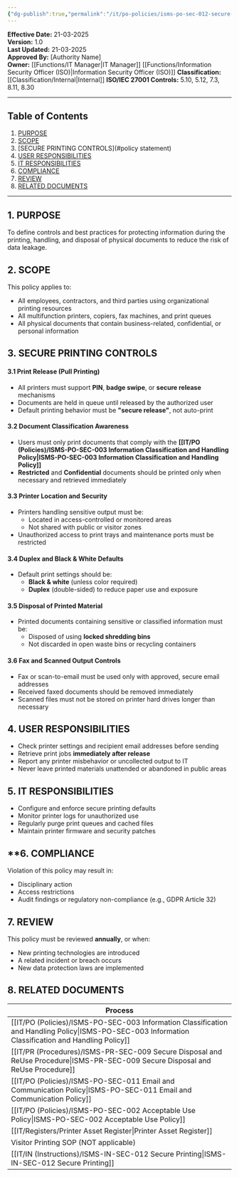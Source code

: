 ```yaml
---
{"dg-publish":true,"permalink":"/it/po-policies/isms-po-sec-012-secure-printing-policy/","tags":["policy","printing"],"noteIcon":"lightbulb"}
---
```


 **Effective Date:** 21-03-2025  
**Version:** 1.0  
**Last Updated:** 21-03-2025  
**Approved By:** [Authority Name]  
**Owner:** [[Functions/IT Manager\|IT Manager]] [[Functions/Information Security Officer (ISO)\|Information Security Officer (ISO)]]
**Classification:** [[Classification/Internal\|Internal]]
**ISO/IEC 27001 Controls:** 5.10, 5.12, 7.3, 8.11, 8.30

---
## **Table of Contents**  
1. [PURPOSE](#purpose)  
2. [SCOPE](#scope)  
3. [SECURE PRINTING CONTROLS](#policy statement)  
4. [USER RESPONSIBILITIES](#roles-and-responsibilities)  
5. [IT RESPONSIBILITIES](#dmarc)  
6. [COMPLIANCE](#responsibilities)  
7. [REVIEW](#compliance)  
8. [RELATED DOCUMENTS](#)  

---
## **1. PURPOSE**  
To define controls and best practices for protecting information during the printing, handling, and disposal of physical documents to reduce the risk of data leakage.
## **2. SCOPE**
This policy applies to:
- All employees, contractors, and third parties using organizational printing resources
- All multifunction printers, copiers, fax machines, and print queues
- All physical documents that contain business-related, confidential, or personal information
## **3. SECURE PRINTING CONTROLS**
#### 3.1 Print Release (Pull Printing)
- All printers must support **PIN**, **badge swipe**, or **secure release** mechanisms
- Documents are held in queue until released by the authorized user
- Default printing behavior must be **"secure release"**, not auto-print
#### 3.2 Document Classification Awareness
- Users must only print documents that comply with the **[[IT/PO (Policies)/ISMS-PO-SEC-003 Information Classification and Handling Policy\|ISMS-PO-SEC-003 Information Classification and Handling Policy]]** 
- **Restricted** and **Confidential** documents should be printed only when necessary and retrieved immediately
#### 3.3 Printer Location and Security
- Printers handling sensitive output must be:
    - Located in access-controlled or monitored areas
    - Not shared with public or visitor zones
- Unauthorized access to print trays and maintenance ports must be restricted
#### 3.4 Duplex and Black & White Defaults
- Default print settings should be:
    - **Black & white** (unless color required)
    - **Duplex** (double-sided) to reduce paper use and exposure
#### 3.5 Disposal of Printed Material
- Printed documents containing sensitive or classified information must be:
    - Disposed of using **locked shredding bins**
    - Not discarded in open waste bins or recycling containers
#### 3.6 Fax and Scanned Output Controls
- Fax or scan-to-email must be used only with approved, secure email addresses
- Received faxed documents should be removed immediately
- Scanned files must not be stored on printer hard drives longer than necessary
 
 ## **4. USER RESPONSIBILITIES**
- Check printer settings and recipient email addresses before sending
- Retrieve print jobs **immediately after release**
- Report any printer misbehavior or uncollected output to IT
- Never leave printed materials unattended or abandoned in public areas
## **5. IT RESPONSIBILITIES**  
- Configure and enforce secure printing defaults
- Monitor printer logs for unauthorized use
- Regularly purge print queues and cached files
- Maintain printer firmware and security patches
## **6. COMPLIANCE  
Violation of this policy may result in:
- Disciplinary action
- Access restrictions
- Audit findings or regulatory non-compliance (e.g., GDPR Article 32)
## **7. REVIEW**  
This policy must be reviewed **annually**, or when:
- New printing technologies are introduced
- A related incident or breach occurs
- New data protection laws are implemented
## **8. RELATED DOCUMENTS**

| Process                                                            |
| ------------------------------------------------------------------ |
| [[IT/PO (Policies)/ISMS-PO-SEC-003 Information Classification and Handling Policy\|ISMS-PO-SEC-003 Information Classification and Handling Policy]] |
| [[IT/PR (Procedures)/ISMS-PR-SEC-009 Secure Disposal and ReUse Procedure\|ISMS-PR-SEC-009 Secure Disposal and ReUse Procedure]]            |
| [[IT/PO (Policies)/ISMS-PO-SEC-011 Email and Communication Policy\|ISMS-PO-SEC-011 Email and Communication Policy]]                 |
| [[IT/PO (Policies)/ISMS-PO-SEC-002 Acceptable Use Policy\|ISMS-PO-SEC-002 Acceptable Use Policy]]                          |
| [[IT/Registers/Printer Asset Register\|Printer Asset Register]]                                         |
| Visitor Printing SOP (NOT applicable)                              |
| [[IT/IN (Instructions)/ISMS-IN-SEC-012 Secure Printing\|ISMS-IN-SEC-012 Secure Printing]]                    |








